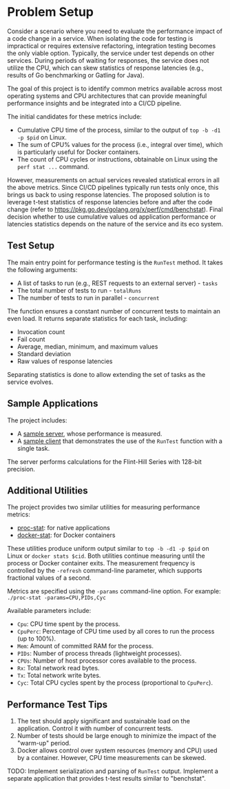 # Problem Setup

Consider a scenario where you need to evaluate the performance impact of a code change in a service. When isolating the code for testing is impractical or requires extensive refactoring, integration testing becomes the only viable option. Typically, the service under test depends on other services. During periods of waiting for responses, the service does not utilize the CPU, which can skew statistics of response latencies (e.g., results of Go benchmarking or Gatling for Java). 

The goal of this project is to identify common metrics available across most operating systems and CPU architectures that can provide meaningful performance insights and be integrated into a CI/CD pipeline.

The initial candidates for these metrics include:
- Cumulative CPU time of the process, similar to the output of `top -b -d1 -p $pid` on Linux.
- The sum of CPU% values for the process (i.e., integral over time), which is particularly useful for Docker containers.
- The count of CPU cycles or instructions, obtainable on Linux using the `perf stat ...` command.

However, measurements on actual services revealed statistical errors in all the above metrics. Since CI/CD pipelines typically run tests only once, this brings us back to using response latencies. The proposed solution is to leverage t-test statistics of response latencies before and after the code change (refer to https://pkg.go.dev/golang.org/x/perf/cmd/benchstat). Final decision whether to use cumulative values od application performance or latencies statistics depends on the nature of the service and its eco system.

## Test Setup

The main entry point for performance testing is the `RunTest` method. It takes the following arguments:
- A list of tasks to run (e.g., REST requests to an external server) - `tasks`
- The total number of tests to run - `totalRuns`
- The number of tests to run in parallel - `concurrent`

The function ensures a constant number of concurrent tests to maintain an even load. It returns separate statistics for each task, including:
- Invocation count
- Fail count
- Average, median, minimum, and maximum values
- Standard deviation
- Raw values of response latencies

Separating statistics is done to allow extending the set of tasks as the service evolves.

## Sample Applications

The project includes:
- A [sample server](./cmd/sample-server), whose performance is measured.
- A [sample client](./cmd/sample-client) that demonstrates the use of the `RunTest` function with a single task.

The server performs calculations for the Flint-Hill Series with 128-bit precision.

## Additional Utilities

The project provides two similar utilities for measuring performance metrics:
- [proc-stat](./cmd/proc-stat): for native applications
- [docker-stat](./cmd/docker-stat): for Docker containers

These utilities produce uniform output similar to `top -b -d1 -p $pid` on Linux or `docker stats $cid`. Both utilities continue measuring until the process or Docker container exits. The measurement frequency is controlled by the `-refresh` command-line parameter, which supports fractional values of a second.

Metrics are specified using the `-params` command-line option. For example:  
`./proc-stat -params=CPU,PIDs,Cyc`

Available parameters include:
- `Cpu`: CPU time spent by the process.
- `CpuPerc`: Percentage of CPU time used by all cores to run the process (up to 100%).
- `Mem`: Amount of committed RAM for the process.
- `PIDs`: Number of process threads (lightweight processes).
- `CPUs`: Number of host processor cores available to the process.
- `Rx`: Total network read bytes.
- `Tx`: Total network write bytes.
- `Cyc`: Total CPU cycles spent by the process (proportional to `CpuPerc`).

## Performance Test Tips

1. The test should apply significant and sustainable load on the application. Control it with number of concurrent tests.
1. Number of tests should be large enough to minimize the impact of the "warm-up" period.
1. Docker allows control over system resources (memory and CPU) used by a container. However, CPU time measurements can be skewed.

TODO: Implement serialization and parsing of `RunTest` output. Implement a separate application that provides t-test results similar to "benchstat".